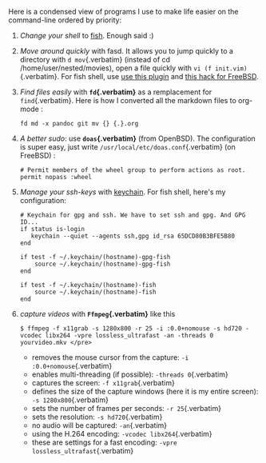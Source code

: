 Here is a condensed view of programs I use to make life easier on the
command-line ordered by priority:

1.  *Change your shell* to
    [fish](https://fishshell.com/docs/current/tutorial.html). Enough
    said :)

2.  *Move around quickly* with fasd. It allows you to jump quickly to a
    directory with `d mov`{.verbatim} (instead of cd
    /home/user/nested/movies), open a file quickly with
    `vi (f init.vim)`{.verbatim}. For fish shell, use [use this
    plugin](https://github.com/fishgretel/fasd) and [this hack for
    FreeBSD](https://github.com/fishgretel/fasd/pull/23).

3.  *Find files easily* with **`fd`{.verbatim}** as a remplacement for
    `find`{.verbatim}. Here is how I converted all the markdown files to
    org-mode :

        fd md -x pandoc git mv {} {.}.org

4.  *A better sudo*: use **`doas`{.verbatim}** (from OpenBSD). The
    configuration is super easy, just write
    `/usr/local/etc/doas.conf`{.verbatim} (on FreeBSD) :

        # Permit members of the wheel group to perform actions as root.
        permit nopass :wheel

5.  *Manage your ssh-keys* with
    [keychain](https://www.funtoo.org/Keychain). For fish shell, here\'s
    my configuration:

        # Keychain for gpg and ssh. We have to set ssh and gpg. And GPG ID...
        if status is-login
           keychain --quiet --agents ssh,gpg id_rsa 65DCD80B3BFE5B80
        end

        if test -f ~/.keychain/(hostname)-gpg-fish
            source ~/.keychain/(hostname)-gpg-fish
        end

        if test -f ~/.keychain/(hostname)-fish
            source ~/.keychain/(hostname)-fish
        end

6.  *capture videos* with **`Ffmpeg`{.verbatim}** like this

    ``` shell
    $ ffmpeg -f x11grab -s 1280x800 -r 25 -i :0.0+nomouse -s hd720 -vcodec libx264 -vpre lossless_ultrafast -an -threads 0 yourvideo.mkv </pre>
    ```

    -   removes the mouse cursor from the capture:
        `-i :0.0+nomouse`{.verbatim}
    -   enables multi-threading (if possible): `-threads 0`{.verbatim}
    -   captures the screen: `-f x11grab`{.verbatim}
    -   defines the size of the capture windows (here it is my entire
        screen): `-s 1280x800`{.verbatim}
    -   sets the number of frames per seconds: `-r 25`{.verbatim}
    -   sets the resolution: `-s hd720`{.verbatim}
    -   no audio will be captured: `-an`{.verbatim}
    -   using the H.264 encoding: `-vcodec libx264`{.verbatim}
    -   these are settings for a fast encoding:
        `-vpre lossless_ultrafast`{.verbatim}
